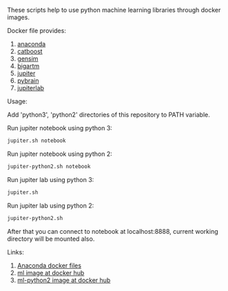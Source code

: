 These scripts help to use python machine learning libraries through docker images.

Docker file provides:
1. [anaconda](https://anaconda.org/anaconda/python)
2. [catboost](https://github.com/catboost/catboost)
3. [gensim](https://radimrehurek.com/gensim/)
4. [bigartm](https://github.com/bigartm/bigartm)
5. [jupiter](http://jupyter.org/)
6. [pybrain](https://github.com/pybrain/pybrain)
7. [jupiterlab](https://jupyterlab.readthedocs.io/en/stable/)

Usage:  

Add 'python3', 'python2' directories of this repository to PATH variable.

Run jupiter notebook using python 3:
```bash
jupiter.sh notebook
```
Run jupiter notebook using python 2:
```bash
jupiter-python2.sh notebook
```

Run jupiter lab using python 3:
```bash
jupiter.sh
```
Run jupiter lab using python 2:
```bash
jupiter-python2.sh
```

After that you can connect to notebook at localhost:8888, current working directory will be mounted also.

Links:
1. [Anaconda docker files](https://github.com/ContinuumIO/docker-images)
2. [ml image at docker hub](https://hub.docker.com/r/yantonov/ml/)
3. [ml-python2 image at docker hub](https://hub.docker.com/r/yantonov/ml-python2/)
